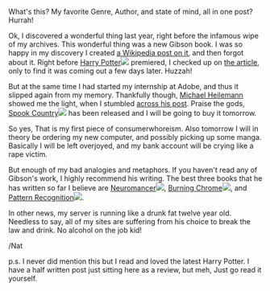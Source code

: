 What's this? My favorite Genre, Author, and state of mind, all in one post? Hurrah!

Ok, I discovered a wonderful thing last year, right before the infamous wipe of my archives. This wonderful thing was a new Gibson book. I was so happy in my discovery I created [a Wikipedia post on it](http://en.wikipedia.org/w/index.php?title=Spook_Country&oldid=80331232), and then forgot about it. Right before [Harry Potter](http://www.amazon.com/gp/product/0545010225?ie=UTF8&tag=pseudoweb-20&linkCode=as2&camp=1789&creative=9325&creativeASIN=0545010225)![](http://www.assoc-amazon.com/e/ir?t=pseudoweb-20&l=as2&o=1&a=0545010225) premiered, I checked up on [the article](http://en.wikipedia.org/wiki/Spook_Country), only to find it was coming out a few days later. Huzzah!

But at the same time I had started my internship at Adobe, and thus it slipped again from my memory. Thankfully though, [Michael Heilemann](http://binarybonsai.com/ "who writes a great blog, btw") showed me the light, when I stumbled [across his post](http://binarybonsai.com/archives/2007/07/25/gibson-on/). Praise the gods, [Spook Country](http://www.amazon.com/gp/product/0399154302?ie=UTF8&tag=pseudoweb-20&linkCode=as2&camp=1789&creative=9325&creativeASIN=0399154302)![](http://www.assoc-amazon.com/e/ir?t=pseudoweb-20&l=as2&o=1&a=0399154302) has been released and I will be going to buy it tomorrow.

So yes, That is my first piece of consumerwhoreism. Also tomorrow I will in theory be ordering my new computer, and possibly picking up some manga. Basically I will be left overjoyed, and my bank account will be crying like a rape victim.

But enough of my bad analogies and metaphors. If you haven't read any of Gibson's work, I highly recommend his writing. The best three books that he has written so far I believe are [Neuromancer](http://www.amazon.com/gp/product/0441569595?ie=UTF8&tag=pseudoweb-20&linkCode=as2&camp=1789&creative=9325&creativeASIN=0441569595)![](http://www.assoc-amazon.com/e/ir?t=pseudoweb-20&l=as2&o=1&a=0441569595), [Burning Chrome](http://www.amazon.com/gp/product/0060539828?ie=UTF8&tag=pseudoweb-20&linkCode=as2&camp=1789&creative=9325&creativeASIN=0060539828)![](http://www.assoc-amazon.com/e/ir?t=pseudoweb-20&l=as2&o=1&a=0060539828), and [Pattern Recognition](http://www.amazon.com/gp/product/0425198685?ie=UTF8&tag=pseudoweb-20&linkCode=as2&camp=1789&creative=9325&creativeASIN=0425198685)![](http://www.assoc-amazon.com/e/ir?t=pseudoweb-20&l=as2&o=1&a=0425198685).

In other news, my server is running like a drunk fat twelve year old. Needless to say, all of my sites are suffering from his choice to break the law and drink. No alcohol on the job kid!

/Nat

p.s. I never did mention this but I read and loved the latest Harry Potter. I have a half written post just sitting here as a review, but meh, Just go read it yourself.